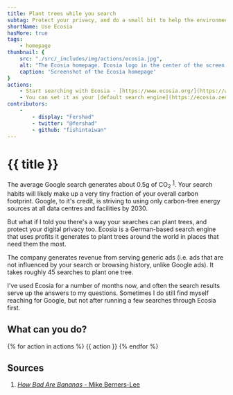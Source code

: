 ```yaml
---
title: Plant trees while you search
subtag: Protect your privacy, and do a small bit to help the environment while you search online.
shortName: Use Ecosia
hasMore: true
tags:
    - homepage
thumbnail: { 
    src: "./src/_includes/img/actions/ecosia.jpg", 
    alt: "The Ecosia homepage. Ecosia logo in the center of the screen, search input below, and background image of farm fields.",
    caption: 'Screenshot of the Ecosia homepage'
}
actions:
    - Start searching with Ecosia - [https://www.ecosia.org/](https://www.ecosia.org/)
    - You can set it as your [default search engine](https://ecosia.zendesk.com/hc/en-us/search?utf8=%E2%9C%93&query=default+search+engine) for your browser too, as well as download their mobile app.
contributors:
    - 
        - display: "Fershad"
        - twitter: "@fershad"
        - github: "fishintaiwan"
---
```

# {{ title }}
The average Google search generates about 0.5g of CO<sub>2</sub> <sup>[1][1]</sup>. Your search habits will likely make up a very tiny fraction of your overall carbon footprint. Google, to it's credit, is striving to using only carbon-free energy sources at all data centres and facilities by 2030. 

But what if I told you there's a way your searches can plant trees, and protect your digital privacy too. Ecosia is a German-based search engine that uses profits it generates to plant trees around the world in places that need them the most. 

The company generates revenue from serving generic ads (i.e. ads that are not influenced by your search or browsing history, unlike Google ads). It takes roughly 45 searches to plant one tree. 

I've used Ecosia for a number of months now, and often the search results serve up the answers to my questions. Sometimes I do still find myself reaching for Google, but not after running a few searches through Ecosia first.


<div class="action-cta card" data-spaced>
<div class="card--content">
<h2>
    What can you do?
</h2>
{% for action in actions %}
{{ action }}
{% endfor %}
</div>
</div>

## Sources
1. [*How Bad Are Bananas* - Mike Berners-Lee][1]

[1]:https://www.howbadarebananas.com